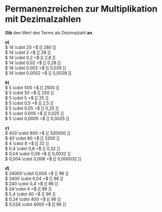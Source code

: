 <!--
version:  0.0.1

language: de

@style
main > *:not(:last-child) {
  margin-bottom: 3rem;
}

input {
    text-align: center;
}

.flex-container {
    display: flex;
    flex-wrap: wrap;
    align-items: stretch;
    gap: 20px;
}

.flex-child {
    flex: 1;
    min-width: 350px;
    margin-right: 20px;
}

@media (max-width: 400px) {
    .flex-child {
        flex: 100%;
        margin-right: 0;
    }
}
@end

formula: \carry   \textcolor{red}{\scriptsize #1}
formula: \digit   \rlap{\carry{#1}}\phantom{#2}#2
formula: \permil  \text{‰}

import: https://raw.githubusercontent.com/LiaTemplates/Tikz-Jax/main/README.md

script: https://cdn.jsdelivr.net/gh/LiaTemplates/Tikz-Jax@main/dist/index.js


tags: Dezimalzahlen, Multiplikation, Zahlenverständnis, sehr leicht, sehr niedrig, Angeben

comment: Setze die Permanzreihe zur Multiplikation mit Dezimalzahlen fort.

author: Martin Lommatzsch

-->




# Permanenzreichen zur Multiplikation mit Dezimalzahlen

**Gib** den Wert des Terms als Dezimalzahl **an**.

<section class="flex-container">

<div class="flex-child">

__$a)\;\;$__ \
$ 14 \cdot 20 =$ [[  280  ]] \
$ 14 \cdot 2 =$ [[  28   ]] \
$ 14 \cdot 0,2 =$ [[  2,8    ]] \
$ 14 \cdot 0,02 =$ [[  0,28  ]] \
$ 14 \cdot 0,002 =$ [[  0,028  ]] \
$ 14 \cdot 0,0002 =$ [[  0,0028  ]]

</div>
<div class="flex-child">

__$b)\;\;$__ \
$ 5 \cdot 500 =$ [[  2500  ]] \
$ 5 \cdot 50 =$ [[  250   ]] \
$ 5 \cdot 5 =$ [[  25   ]] \
$ 5 \cdot 0,5 =$ [[  2,5    ]] \
$ 5 \cdot 0,05 =$ [[  0,25  ]] \
$ 5 \cdot 0,005 =$ [[  0,025  ]] \
$ 5 \cdot 0,0005 =$ [[  0,0025  ]]

</div>
<div class="flex-child">

__$c)\;\;$__ \
$ 400 \cdot 800 =$ [[  320000  ]] \
$ 40 \cdot 80 =$ [[  3200   ]] \
$ 4 \cdot 8 =$ [[  32     ]] \
$ 0,4 \cdot 0,8 =$ [[  0,32      ]] \
$ 0,04 \cdot 0,08 =$ [[  0,0032  ]] \
$ 0,004 \cdot 0,008 =$ [[  0,000032  ]] 

</div>
<div class="flex-child">

__$d)\;\;$__ \
$ 24000 \cdot 0,004 =$ [[  96   ]] \
$ 2400 \cdot 0,04 =$ [[  96   ]] \
$ 240 \cdot 0,4 =$ [[  96   ]] \
$ 24 \cdot 4 =$ [[  96   ]] \
$ 2,4 \cdot 40 =$ [[  96   ]] \
$ 0,24 \cdot 400 =$ [[  96   ]] \
$ 0,024 \cdot 4000 =$ [[  96   ]]

</div>
</section>





